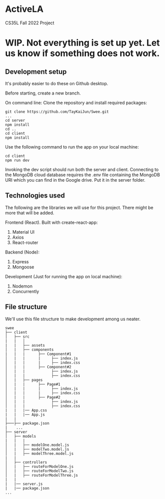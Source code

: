 # ActiveLA
 CS35L Fall 2022 Project

# WIP. Not everything is set up yet. Let us know if something does not work.

## Development setup
It's probably easier to do these on Github desktop.

Before starting, create a new branch.

On command line:
Clone the repository and install required packages:
```
git clone https://github.com/TayKaiJun/Swee.git
...
cd server
npm install
cd ..
cd client
npm install
```
Use the following command to run the app on your local machine:
```
cd client
npm run dev
```
Invoking the dev script should run both the server and client.
Connecting to the MongoDB cloud database requires the .env file containing the MongoDB URI which you can find in the Google drive. Put it in the server folder.

## Technologies used
The following are the libraries we will use for this project. There might be more that will be added.

Frontend (React). Built with create-react-app:
1. Material UI
2. Axios
3. React-router

Backend (Node):
1. Express
2. Mongoose

Development (Just for running the app on local machine):
1. Nodemon
2. Concurrently

## File structure
We'll use this file structure to make development among us neater.

```
swee
├── client
│   ├── src
|   |   │  
|   |   ├── assets  
│   |   ├── components
|   |   |      ├── Component#1
│   |   |      |     ├── index.js
│   |   |      |     ├── index.css
│   |   |      ├── Component#2
│   |   |            ├── index.js
│   |   |            ├── index.css
│   |   ├── pages
│   |   |      ├── Page#1
│   |   |      |     ├── index.js
│   |   |      |     ├── index.css
│   |   |      ├── Page#2
│   |   |            ├── index.js
│   |   |            ├── index.css
|   |   |── App.css
|   |   |── App.js
|   |
├───├── package.json
|    ...
├── server
│   ├── models
|   |   |
│   |   ├── modelOne.model.js
│   |   ├── modelTwo.model.js
│   |   ├── modelThree.model.js
|   |  
│   ├── controllers
│   |   ├── routeForModelOne.js
│   |   ├── routeForModelTwo.js
│   |   ├── routeForModelThree.js
|   |
|   |── server.js
|   |── package.json
...
```
